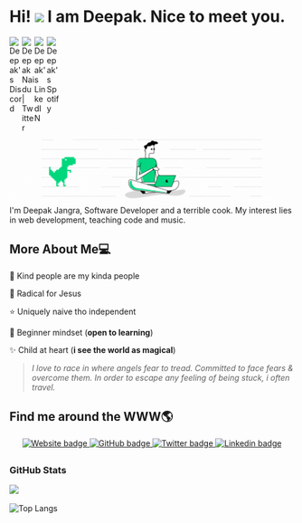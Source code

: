 # Hi! <img src="https://media.giphy.com/media/hvRJCLFzcasrR4ia7z/giphy.gif" width="30px"> I am Deepak. Nice to meet you.

<a href="https://discord.gg/XTW52Kt">
  <img align="left" alt="Deepak's Discord" width="22px" src="https://raw.githubusercontent.com/peterthehan/peterthehan/master/assets/discord.svg" />
</a>
<a href="https://twitter.com/abhisheknaiidu">
  <img align="left" alt="Deepak Naidu | Twitter" width="22px" src="https://raw.githubusercontent.com/peterthehan/peterthehan/master/assets/twitter.svg" />
</a>
<a href="https://www.linkedin.com/in/abhisheknaiidu/">
  <img align="left" alt="Deepak's LinkedIN" width="22px" src="https://raw.githubusercontent.com/peterthehan/peterthehan/master/assets/linkedin.svg" />
</a>
<a href="https://open.spotify.com/user/e90fe4zsndbm6xoe2t7t8kogf?si=WaLKpwvWTle0btle2qPb6g">
  <img align="left" alt="Deepak's Spotify" width="22px" src="https://raw.githubusercontent.com/peterthehan/peterthehan/master/assets/spotify.svg" />
</a>
<br />
<br />

<img src="https://github.com/deepakpixel/deepakpixel/blob/master/Github_Profile_Bannerv4.gif?raw=true" alt="Profile banner Deepak Jangra Software Developer Web Developer"> 
I'm Deepak Jangra, Software Developer and a terrible cook. My interest lies in web development, teaching code and music.




## More About Me:computer:

:purple_heart: Kind people are my kinda people

:100: Radical for Jesus

:star: Uniquely naive tho independent

:apple: Beginner mindset (**open to learning**)

:sparkles: Child at heart (**i see the world as magical**)


>*I love to race in where angels fear to tread. Committed to face fears & overcome them. In order to escape any feeling of being stuck, i often travel.*


## Find me around the WWW🌎

<p align="center">
    <a href="https://deepakjangra.com">
     <img src="https://img.shields.io/badge/Website-pink.svg?style=for-the-badge&logo=data%3Aimage%2Fpng%3Bbase64%2CiVBORw0KGgoAAAANSUhEUgAAABgAAAAYCAQAAABKfvVzAAAABGdBTUEAALGPC%2FxhBQAAACBjSFJNAAB6JgAAgIQAAPoAAACA6AAAdTAAAOpgAAA6mAAAF3CculE8AAAAB3RJTUUH5QgKCxMd2yxJngAAAAJiS0dEAP%2BHj8y%2FAAACaUlEQVQ4jW3UT2icZRAG8KnZhVQoiPUPeupFhYKBphhJuqKiPSgoqQiuINiD2YMepIdiqxGKiAfR9JDdrwcFbXJoKEoTIsSDyamkmKTRSnaT%2FTYBhRJNlVaEYg7Kz8N%2BWZOw73uZd955YOaZmSciIiI0b17BWfNu%2Bdc%2Fbpk35Ih883fbycK7jaibkrruR7NS675TN%2BLQDogQckpSY3od0%2FCKxLCjGkr6jEkNyGWQLPxdawbk3e97HwmJivC2mkfklKw5pUPIACU3FIXwocvuERKJcKdxX%2BgQim54YwvQbdWvLurVpeYl0QKEPqln9broNw2HRMgbdUGP8%2BqW1PXYZ49EYo99usz5Wd2Xeow5Lx8KUgUh56jrflEz65JU6pJZy%2Br%2B0K9DKKjrC2dN6RTCo5Y94zHHDVr0g0Gve1yXnzwvhE5TPglXDWZ9eNW8uzK7omKLwUnvZfag%2BbChP3u%2BY7JJ3Q5AKPsss47ZCJsmJc6puKohkUhULFlSkTgnsZj5yyb8HTZNKEuU2wK2%2B8smbO5M6Zu2KQ37PLP6bYSFVtFFC%2B5uW%2FT7raIXwlCL1i4rDut0QLdx4w47YK8HXfNCRuu3hprtKAjhAYtmTKuquemmZVUzvrbmoBCeUHck5I24YL%2Biab%2F702lPesioUQ97ygnr%2FjKjaL8xI%2FLN4Vsxp%2BoDz6l6eUcNPVLHnVE1Z6U5fCEMuO2kEM644r7WtO71lVF3CCfdNvD%2FPuSctqok715XfNwCvGnZQTklq07t3rmtFX1Rw2sqhj0t9Va2oqVWeBsRWLHumstqNky3EYFdMjO0TWbmfLpbZv4DObAD%2FKeZcIAAAAAldEVYdGRhdGU6Y3JlYXRlADIwMjEtMDgtMTBUMTE6MTk6MjYrMDA6MDDJRCpKAAAAJXRFWHRkYXRlOm1vZGlmeQAyMDIxLTA4LTEwVDExOjE5OjI2KzAwOjAwuBmS9gAAAABJRU5ErkJggg%3D%3D" alt="Website badge" />
  </a>
  <a href="https://github.com/deepakpixel">
    <img src="https://img.shields.io/badge/GitHub-100000?style=for-the-badge&logo=github&logoColor=white" alt="GitHub badge" />
  </a>
  <a href="http://twitter.com/deepakpixel">
    <img src="https://img.shields.io/badge/Twitter-1DA1F2?style=for-the-badge&logo=twitter&logoColor=white" alt="Twitter badge" />
  </a>
  <a href="http://linkedin.com/in/deepakjangraa">
    <img src="https://img.shields.io/badge/LinkedIn-0077B5?style=for-the-badge&logo=linkedin&logoColor=white" alt="Linkedin badge" />
  </a>
</p>

## <h3 align="left">GitHub Stats</h3>

<a href="">
  <img align="centre" src="https://github-readme-stats.vercel.app/api?username=deepakpixel&count_private=true&include_all_commits=true&show_icons=true&title_color=007bff&text_color=e7e7e7&icon_color=007bff&bg_color=171c28" />
<a />
  
![Top Langs](https://github-readme-stats.vercel.app/api/top-langs/?username=deepakpixel&layout=compact&title_color=007bff&text_color=e7e7e7&icon_color=007bff&bg_color=171c28)
